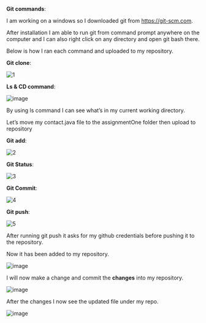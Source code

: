 **Git commands**: 

I am working on a windows so I downloaded git from https://git-scm.com. 

After installation I am able to run git from command prompt anywhere on the computer and I can also right click on any directory and open git bash there.

Below is how I ran each command and uploaded to my repository. 

**Git clone**: 


![1](https://user-images.githubusercontent.com/77127829/125733720-34a24f35-9729-49d6-84e6-4e7ce1d8ea7a.gif)


**Ls & CD command**:


![image](https://user-images.githubusercontent.com/77127829/125733764-11d04e23-ef2b-4456-8c6f-d86e686ad35e.png)

By using ls command I can see what’s in my current working directory.


Let’s move my contact.java file to the assignmentOne folder then upload to repository 

**Git add**:


![2](https://user-images.githubusercontent.com/77127829/125733781-40f9d70e-0470-4c4e-8174-d6b0873dc8a0.gif)



**Git Status**:


![3](https://user-images.githubusercontent.com/77127829/125734051-cdce1ae1-1d4f-4d10-aea2-9e33d1d53499.gif)



**Git Commit**:


![4](https://user-images.githubusercontent.com/77127829/125734087-f67cf8e2-1a13-4539-86a0-25d13d13f748.gif)




**Git push**:


![5](https://user-images.githubusercontent.com/77127829/125734094-4b5ec76d-d64b-4402-880c-5dfd3b969967.gif)




After running git push it asks for my github credentials before pushing it to the repository.

 
Now it has been added to my repository.

![image](https://user-images.githubusercontent.com/77127829/125734279-cd1b9095-aea2-4afa-9c9c-bc8a2b1dd295.png)


I will now make a change and commit the **changes** into my repository. 

![image](https://user-images.githubusercontent.com/77127829/125734299-79ed7b3a-8e51-48ec-b710-0cf4c658c8ec.png)


After the changes I now see the updated file under my repo. 

![image](https://user-images.githubusercontent.com/77127829/125734324-2b5e538a-188d-4cc9-9a3f-d52ea7b24857.png)


